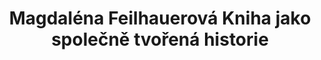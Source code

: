 ---
id: 23400cd9-d081-4c3e-a5af-b1cd885161fb
title: "Magdaléna Feilhauerová Kniha jako společně tvořená historie"
price: 10000
year: 2016
description: "Pro tento projekt našla Magdaléna inspiraci v dětských programech zahraničních galerií, které navštívila díky dřívější studijní stipendijní podpoře od našeho nadačního fondu. Za pomoci tohoto příspěvku by tak ráda vytvořila obdobné pracovní listy (knihu) i pro děti z Fulnecka a okolí, aby je tak formou hry, kvízů, komiksu apod. motivovala zajímat se více o historii a kulturu v jejich nejbližším okolí."
kouskovani: false
locationName: undefined
position:
  lng: 17.926031300295
  lat: 49.72586880641972
---